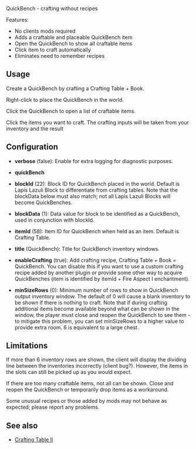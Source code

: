 QuickBench - crafting without recipes

Features:

* No clients mods required
* Adds a craftable and placeable QuickBench item
* Open the QuickBench to show all craftable items
* Click item to craft automatically
* Eliminates need to remember recipes

## Usage

Create a QuickBench by crafting a Crafting Table + Book.

Right-click to place the QuickBench in the world.

Click the QuickBench to open a list of craftable items.

Click the items you want to craft. The crafting inputs will be taken
from your inventory and the result 

## Configuration

* **verbose** (false): Enable for extra logging for diagnostic purposes.

* **quickBench**

 * **blockId** (22): Block ID for QuickBench placed in the world. Default is Lapis Lazuli Block to differentiate from 
   crafting tables. Note that the blockData below must also match; not all Lapis Lazuli Blocks will become QuickBenches.

 * **blockData** (1): Data value for block to be identified as a QuickBench, used in conjunction with blockId.

 * **itemId** (58): Item ID for QuickBench when held as an item. Default is Crafting Table.

 * **title** (QuickBench): Title for QuickBench inventory windows.

 * **enableCrafting** (true): Add crafting recipe, Crafting Table + Book = QuickBench. You can disable this
if you want to use a custom crafting recipe added by another plugin or provide some other way to acquire
QuickBenches (item is identified by itemId + Fire Aspect I enchantment).

 * **minSizeRows** (0): Minimum number of rows to show in QuickBench output inventory window. The default of 0
will cause a blank inventory to be shown if there is nothing to craft. Note that if during crafting additional items
become available beyond what can be shown in the window, the player must close and reopen the QuickBench to see
them - to mitigate this problem, you can set minSizeRows to a higher value to provide extra room. 6 is equivalent to a large chest.

## Limitations

If more than 6 inventory rows are shown, the client will display the dividing line between the inventories incorrectly (client bug?).
However, the items in the slots can still be picked up as you would expect.

If there are too many craftable items, not all can be shown. Close and reopen the QuickBench or temporarily drop items as a workaround.

Some unusual recipes or those added by mods may not behave as expected; please report any problems.

## See also

* [Crafting Table II](http://www.minecraftforum.net/topic/856538-11-crafting-table-ii-v162-310112/)

